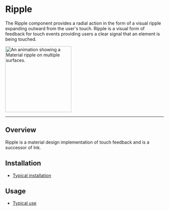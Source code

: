 # Ripple

<!-- badges -->

The Ripple component provides a radial action in the form of a visual ripple expanding outward from
the user's touch. 
Ripple is a visual form of feedback for touch events providing users a clear signal that an element is being touched.

<img src="docs/assets/ripple.gif" alt="An animation showing a Material ripple on multiple surfaces." width="210">

<!-- design-and-api -->

<!-- toc -->

- - -

## Overview

Ripple is a material design implementation of touch feedback and is a successor of Ink.

## Installation

- [Typical installation](../../../docs/component-installation.md)

## Usage

- [Typical use](typical-use.md)